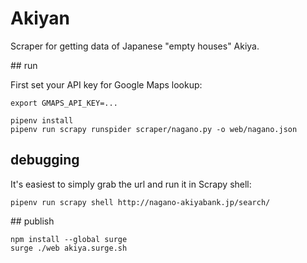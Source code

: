 # Akiyan

Scraper for getting data of Japanese "empty houses" Akiya.


## run

First set your API key for Google Maps lookup:
```
export GMAPS_API_KEY=...
```

```shell
pipenv install
pipenv run scrapy runspider scraper/nagano.py -o web/nagano.json
```

## debugging

It's easiest to simply grab the url and run it in Scrapy shell:

```shell
pipenv run scrapy shell http://nagano-akiyabank.jp/search/
```

## publish

```
npm install --global surge
surge ./web akiya.surge.sh
```